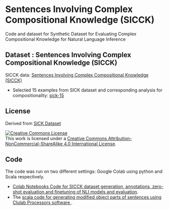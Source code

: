 # Sentences Involving Complex Compositional Knowledge (SICCK)
Code and dataset for Synthetic Dataset for Evaluating Complex Compositional Knowledge for Natural Language Inference

## Dataset : Sentences Involving Complex Compositional Knowledge (SICCK)
SICCK data: <a href="https://github.com/sushmaakoju/acl2023-nlrse-clulab-SICCK-dataset/tree/main/data/SICCK"> Sentences Involving Complex Compositional Knowledge (SICCK) </a>

- Selected 15 examples from SICK dataset and corresponding analysis for compositionality: <a href="https://github.com/sushmaakoju/acl2023-nlrse-clulab-SICCK-dataset/tree/main/data/original-sick-examples"> sick-15 </a>

## License 
Derived from <a href="https://marcobaroni.org/composes/sick.html">SICK Dataset</a>

<a rel="license" href="http://creativecommons.org/licenses/by-nc-sa/4.0/"><img alt="Creative Commons License" style="border-width:0" src="https://i.creativecommons.org/l/by-nc-sa/4.0/88x31.png" /></a><br />This work is licensed under a <a rel="license" href="http://creativecommons.org/licenses/by-nc-sa/4.0/">Creative Commons Attribution-NonCommercial-ShareAlike 4.0 International License</a>.

## Code
The code was run on two different settings: Google Colab using python and Scala respectively. 
- <a href="https://github.com/sushmaakoju/acl2023-nlrse-clulab-SICCK-dataset/tree/main/code">Colab Notebooks Code for SICCK dataset generation, annotations, zero-shot evaluation and finetuning of NLI models and evaluation</a>. 
- The <a href="https://github.com/sushmaakoju/acl2023-nlrse-clulab-SICCK-dataset/tree/main/code/generating-modified-sentences/natlog"> scala code for generating modified object parts of sentences using Clulab Processors software </a>.

